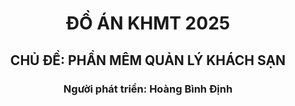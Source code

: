 <div align="center">
<h1>ĐỒ ÁN KHMT 2025</h1>
<h2>CHỦ ĐỀ: PHẦN MÊM QUẢN LÝ KHÁCH SẠN</h2>
<h3>Người phát triển: Hoàng Bình Định</h3> 
</div>
